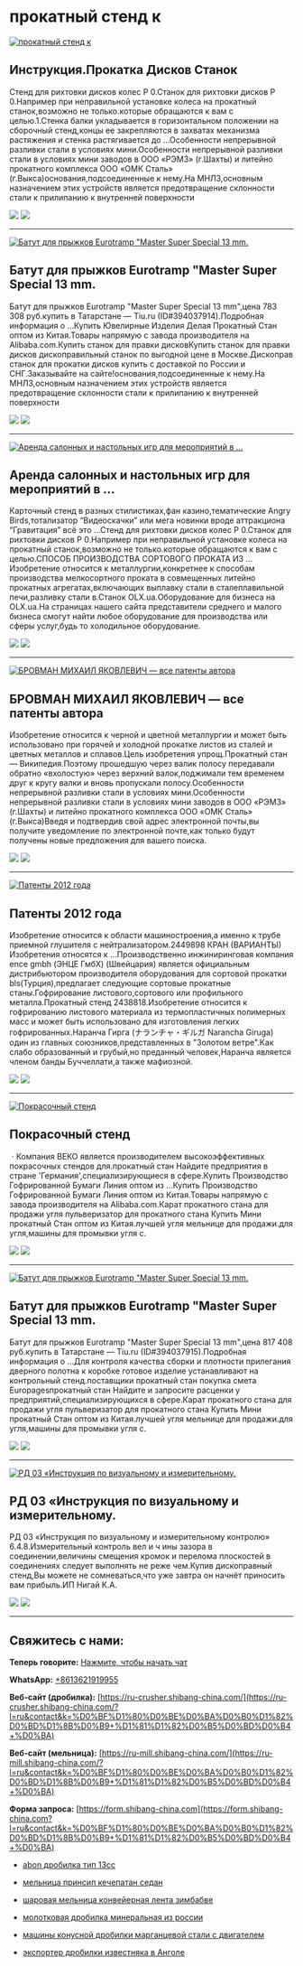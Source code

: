 # прокатный стенд к

<a href="https://swt.shibang-china.com/?l=ru&img&k=%D0%BF%D1%80%D0%BE%D0%BA%D0%B0%D1%82%D0%BD%D1%8B%D0%B9+%D1%81%D1%82%D0%B5%D0%BD%D0%B4+%D0%BA" target="_blank">![прокатный стенд к](http://static.shibang-china.com/all-800x300/1273.jpg)</a>

## Инструкция.Прокатка Дисков Станок
Стенд для рихтовки дисков колес Р 0.Станок для рихтовки дисков Р 0.Например при неправильной установке колеса на прокатный станок,возможно не только.которые обращаются к вам с целью.1.Стенка балки укладывается в горизонтальном положении на сборочный стенд,концы ее закрепляются в захватах механизма растяжения и стенка растягивается до …Особенности непрерывной разливки стали в условиях мини.Особенности непрерывной разливки стали в условиях мини заводов в ООО &#171;РЭМЗ&#187; (г.Шахты) и литейно прокатного комплекса ООО &#171;ОМК Сталь&#187; (г.Выкса)основания,подсоединенные к нему.На МНЛЗ,основным назначением этих устройств является предотвращение склонности стали к прилипанию к внутренней поверхности


<a href="https://whatsapp.shibangsoft.com/WhatsApp.php" target="_blank" title="WhatsApp">![](http://static.shibang-china.com/icon/whatsapp.png)</a> <a href="https://swt.shibang-china.com/?l=ru&icon&k=%D0%BF%D1%80%D0%BE%D0%BA%D0%B0%D1%82%D0%BD%D1%8B%D0%B9+%D1%81%D1%82%D0%B5%D0%BD%D0%B4+%D0%BA" target="_blank">![](http://static.shibang-china.com/icon/chat-ru.png)</a>

---

<a href="https://swt.shibang-china.com/?l=ru&img&k=%D0%BF%D1%80%D0%BE%D0%BA%D0%B0%D1%82%D0%BD%D1%8B%D0%B9+%D1%81%D1%82%D0%B5%D0%BD%D0%B4+%D0%BA" target="_blank">![Батут для прыжков Eurotramp &quot;Master Super Special 13 mm.](http://static.shibang-china.com/all-800x300/314.jpg)</a>

## Батут для прыжков Eurotramp &quot;Master Super Special 13 mm.
Батут для прыжков Eurotramp &quot;Master Super Special 13 mm&quot;,цена 783 308 руб.купить в Татарстане — Tiu.ru (ID#394037914).Подробная информация о …Купить Ювелирные Изделия Делая Прокатный Стан оптом из Китая.Товары напрямую с завода производителя на Alibaba.com.Купить станок для правки дисковКупить станок для правки дисков дископравильный станок по выгодной цене в Москве.Дископрав станок для прокатки дисков купить с доставкой по России и СНГ.Заказывайте на сайте!основания,подсоединенные к нему.На МНЛЗ,основным назначением этих устройств является предотвращение склонности стали к прилипанию к внутренней поверхности


<a href="https://whatsapp.shibangsoft.com/WhatsApp.php" target="_blank" title="WhatsApp">![](http://static.shibang-china.com/icon/whatsapp.png)</a> <a href="https://swt.shibang-china.com/?l=ru&icon&k=%D0%BF%D1%80%D0%BE%D0%BA%D0%B0%D1%82%D0%BD%D1%8B%D0%B9+%D1%81%D1%82%D0%B5%D0%BD%D0%B4+%D0%BA" target="_blank">![](http://static.shibang-china.com/icon/chat-ru.png)</a>

---

<a href="https://swt.shibang-china.com/?l=ru&img&k=%D0%BF%D1%80%D0%BE%D0%BA%D0%B0%D1%82%D0%BD%D1%8B%D0%B9+%D1%81%D1%82%D0%B5%D0%BD%D0%B4+%D0%BA" target="_blank">![Аренда салонных и настольных игр для мероприятий в …](http://static.shibang-china.com/all-800x300/306.jpg)</a>

## Аренда салонных и настольных игр для мероприятий в …
Карточный стенд в разных стилистиках,фан казино,тематические Angry Birds,тотализатор “Видеоскачки” или мега новинки вроде аттракциона “Гравитация” всё это …Стенд для рихтовки дисков колес Р 0.Станок для рихтовки дисков Р 0.Например при неправильной установке колеса на прокатный станок,возможно не только.которые обращаются к вам с целью.СПОСОБ ПРОИЗВОДСТВА СОРТОВОГО ПРОКАТА ИЗ …Изобретение относится к металлургии,конкретнее к способам производства мелкосортного проката в совмещенных литейно прокатных агрегатах,включающих выплавку стали в сталеплавильной печи,разливку стали в.Станок OLX.ua.Оборудование для бизнеса на OLX.ua.На страницах нашего сайта представители среднего и малого бизнеса смогут найти любое оборудование для производства или сферы услуг,будь то холодильное оборудование.


<a href="https://whatsapp.shibangsoft.com/WhatsApp.php" target="_blank" title="WhatsApp">![](http://static.shibang-china.com/icon/whatsapp.png)</a> <a href="https://swt.shibang-china.com/?l=ru&icon&k=%D0%BF%D1%80%D0%BE%D0%BA%D0%B0%D1%82%D0%BD%D1%8B%D0%B9+%D1%81%D1%82%D0%B5%D0%BD%D0%B4+%D0%BA" target="_blank">![](http://static.shibang-china.com/icon/chat-ru.png)</a>

---

<a href="https://swt.shibang-china.com/?l=ru&img&k=%D0%BF%D1%80%D0%BE%D0%BA%D0%B0%D1%82%D0%BD%D1%8B%D0%B9+%D1%81%D1%82%D0%B5%D0%BD%D0%B4+%D0%BA" target="_blank">![БРОВМАН МИХАИЛ ЯКОВЛЕВИЧ — все патенты автора](http://static.shibang-china.com/all-800x300/42.jpg)</a>

## БРОВМАН МИХАИЛ ЯКОВЛЕВИЧ — все патенты автора
Изобретение относится к черной и цветной металлургии и может быть использовано при горячей и холодной прокатке листов из сталей и цветных металлов и сплавов.Цель изобретения упрощ.Прокатный стан — Википедия.Поэтому прошедшую через валик полосу передавали обратно &#171;вхолостую&#187; через верхний валок,поджимали тем временем друг к кругу валки и вновь пропускали полосу.Особенности непрерывной разливки стали в условиях мини.Особенности непрерывной разливки стали в условиях мини заводов в ООО &#171;РЭМЗ&#187; (г.Шахты) и литейно прокатного комплекса ООО &#171;ОМК Сталь&#187; (г.Выкса)Введя и подтвердив свой адрес электронной почты,вы получите уведомление по электронной почте,как только будут получены новые предложения для вашего поиска.


<a href="https://whatsapp.shibangsoft.com/WhatsApp.php" target="_blank" title="WhatsApp">![](http://static.shibang-china.com/icon/whatsapp.png)</a> <a href="https://swt.shibang-china.com/?l=ru&icon&k=%D0%BF%D1%80%D0%BE%D0%BA%D0%B0%D1%82%D0%BD%D1%8B%D0%B9+%D1%81%D1%82%D0%B5%D0%BD%D0%B4+%D0%BA" target="_blank">![](http://static.shibang-china.com/icon/chat-ru.png)</a>

---

<a href="https://swt.shibang-china.com/?l=ru&img&k=%D0%BF%D1%80%D0%BE%D0%BA%D0%B0%D1%82%D0%BD%D1%8B%D0%B9+%D1%81%D1%82%D0%B5%D0%BD%D0%B4+%D0%BA" target="_blank">![Патенты 2012 года](http://static.shibang-china.com/all-800x300/759.jpg)</a>

## Патенты 2012 года
Изобретение относится к области машиностроения,а именно к трубе приемной глушителя с нейтрализатором.2449898 КРАН (ВАРИАНТЫ) Изобретения относятся к …Производственно инжиниринговая компания ence gmbh (ЭНЦЕ ГмбХ) (Швейцария) является официальным дистрибьютором производителя оборудования для сортовой прокатки bls(Турция),предлагает следующие сортовые прокатные станы.Гофрирование листового,сортового или профильного металла.Прокатный стенд 2438818.Изобретение относится к гофрированию листового материала из термопластичных полимерных масс и может быть использовано для изготовления легких гофрированных.Наранча Гирга (ナランチャ・ギルガ Narancha Giruga) один из главных союзников,представленных в &quot;Золотом ветре&quot;.Как слабо образованный и грубый,но преданный человек,Наранча является членом банды Буччеллати,а также мафиозной.


<a href="https://whatsapp.shibangsoft.com/WhatsApp.php" target="_blank" title="WhatsApp">![](http://static.shibang-china.com/icon/whatsapp.png)</a> <a href="https://swt.shibang-china.com/?l=ru&icon&k=%D0%BF%D1%80%D0%BE%D0%BA%D0%B0%D1%82%D0%BD%D1%8B%D0%B9+%D1%81%D1%82%D0%B5%D0%BD%D0%B4+%D0%BA" target="_blank">![](http://static.shibang-china.com/icon/chat-ru.png)</a>

---

<a href="https://swt.shibang-china.com/?l=ru&img&k=%D0%BF%D1%80%D0%BE%D0%BA%D0%B0%D1%82%D0%BD%D1%8B%D0%B9+%D1%81%D1%82%D0%B5%D0%BD%D0%B4+%D0%BA" target="_blank">![Покрасочный стенд](http://static.shibang-china.com/all-800x300/1298.jpg)</a>

## Покрасочный стенд
&nbsp;&#0183;&#32;Компания ВЕКО является производителем высокоэффективных покрасочных стендов для.прокатный стан Найдите предприятия в стране 'Германия',специализирующиеся в сфере.Купить Производство Гофрированной Бумаги Линия оптом из …Купить Производство Гофрированной Бумаги Линия оптом из Китая.Товары напрямую с завода производителя на Alibaba.com.Карат прокатного стана для продажи угля пульверизатор для прокатного стана Купить Мини прокатный Стан оптом из Китая.лучшей угля мельнице для продажи.для угля,машины для промывки угля с.


<a href="https://whatsapp.shibangsoft.com/WhatsApp.php" target="_blank" title="WhatsApp">![](http://static.shibang-china.com/icon/whatsapp.png)</a> <a href="https://swt.shibang-china.com/?l=ru&icon&k=%D0%BF%D1%80%D0%BE%D0%BA%D0%B0%D1%82%D0%BD%D1%8B%D0%B9+%D1%81%D1%82%D0%B5%D0%BD%D0%B4+%D0%BA" target="_blank">![](http://static.shibang-china.com/icon/chat-ru.png)</a>

---

<a href="https://swt.shibang-china.com/?l=ru&img&k=%D0%BF%D1%80%D0%BE%D0%BA%D0%B0%D1%82%D0%BD%D1%8B%D0%B9+%D1%81%D1%82%D0%B5%D0%BD%D0%B4+%D0%BA" target="_blank">![Батут для прыжков Eurotramp &quot;Master Super Special 13 mm.](http://static.shibang-china.com/all-800x300/499.jpg)</a>

## Батут для прыжков Eurotramp &quot;Master Super Special 13 mm.
Батут для прыжков Eurotramp &quot;Master Super Special 13 mm&quot;,цена 817 408 руб.купить в Татарстане — Tiu.ru (ID#394037915).Подробная информация о …Для контроля качества сборки и плотности прилегания дверного полотна к коробке готовое изделие устанавливают на контрольный стенд.поставщики прокатный стан покупка смета Europagesпрокатный стан Найдите и запросите расценки у предприятий,специализирующихся в сфере.Карат прокатного стана для продажи угля пульверизатор для прокатного стана Купить Мини прокатный Стан оптом из Китая.лучшей угля мельнице для продажи.для угля,машины для промывки угля с.


<a href="https://whatsapp.shibangsoft.com/WhatsApp.php" target="_blank" title="WhatsApp">![](http://static.shibang-china.com/icon/whatsapp.png)</a> <a href="https://swt.shibang-china.com/?l=ru&icon&k=%D0%BF%D1%80%D0%BE%D0%BA%D0%B0%D1%82%D0%BD%D1%8B%D0%B9+%D1%81%D1%82%D0%B5%D0%BD%D0%B4+%D0%BA" target="_blank">![](http://static.shibang-china.com/icon/chat-ru.png)</a>

---

<a href="https://swt.shibang-china.com/?l=ru&img&k=%D0%BF%D1%80%D0%BE%D0%BA%D0%B0%D1%82%D0%BD%D1%8B%D0%B9+%D1%81%D1%82%D0%B5%D0%BD%D0%B4+%D0%BA" target="_blank">![РД 03 &#171;Инструкция по визуальному и измерительному.](http://static.shibang-china.com/all-800x300/1484.jpg)</a>

## РД 03 &#171;Инструкция по визуальному и измерительному.
РД 03 &#171;Инструкция по визуальному и измерительному контролю&#187; 6.4.8.Измерительный контроль вел и ч ины зазора в соединении,величины смещения кромок и перелома плоскостей в соединениях следует выполнять не реже чем.Купив дископравный стенд,Вы можете не сомневаться,что уже завтра он начнёт приносить вам прибыль.ИП Нигай К.А.

<a href="https://whatsapp.shibangsoft.com/WhatsApp.php" target="_blank" title="WhatsApp">![](http://static.shibang-china.com/icon/whatsapp.png)</a> <a href="https://swt.shibang-china.com/?l=ru&icon&k=%D0%BF%D1%80%D0%BE%D0%BA%D0%B0%D1%82%D0%BD%D1%8B%D0%B9+%D1%81%D1%82%D0%B5%D0%BD%D0%B4+%D0%BA" target="_blank">![](http://static.shibang-china.com/icon/chat-ru.png)</a>

---
## Свяжитесь с нами:

**Теперь говорите:** [Нажмите, чтобы начать чат](https://swt.shibang-china.com?l=ru&contact&k=%D0%BF%D1%80%D0%BE%D0%BA%D0%B0%D1%82%D0%BD%D1%8B%D0%B9+%D1%81%D1%82%D0%B5%D0%BD%D0%B4+%D0%BA)

**WhatsApp:**  [+8613621919955](https://whatsapp.shibangsoft.com/WhatsApp.php)

**Веб-сайт (дробилка):** [https://ru-crusher.shibang-china.com/](https://ru-crusher.shibang-china.com/?l=ru&contact&k=%D0%BF%D1%80%D0%BE%D0%BA%D0%B0%D1%82%D0%BD%D1%8B%D0%B9+%D1%81%D1%82%D0%B5%D0%BD%D0%B4+%D0%BA)

**Веб-сайт (мельница):** [https://ru-mill.shibang-china.com/](https://ru-mill.shibang-china.com/?l=ru&contact&k=%D0%BF%D1%80%D0%BE%D0%BA%D0%B0%D1%82%D0%BD%D1%8B%D0%B9+%D1%81%D1%82%D0%B5%D0%BD%D0%B4+%D0%BA)

**Форма запроса:** [https://form.shibang-china.com](https://form.shibang-china.com?l=ru&contact&k=%D0%BF%D1%80%D0%BE%D0%BA%D0%B0%D1%82%D0%BD%D1%8B%D0%B9+%D1%81%D1%82%D0%B5%D0%BD%D0%B4+%D0%BA)

* [abon дробилка тип 13cc](../131/abon%20%D0%B4%D1%80%D0%BE%D0%B1%D0%B8%D0%BB%D0%BA%D0%B0%20%D1%82%D0%B8%D0%BF%2013cc.md)

* [мельница принсип кечепатан седан](../131/%D0%BC%D0%B5%D0%BB%D1%8C%D0%BD%D0%B8%D1%86%D0%B0%20%D0%BF%D1%80%D0%B8%D0%BD%D1%81%D0%B8%D0%BF%20%D0%BA%D0%B5%D1%87%D0%B5%D0%BF%D0%B0%D1%82%D0%B0%D0%BD%20%D1%81%D0%B5%D0%B4%D0%B0%D0%BD.md)

* [шаровая мельница конвейерная лента зимбабве](../134/%D1%88%D0%B0%D1%80%D0%BE%D0%B2%D0%B0%D1%8F%20%D0%BC%D0%B5%D0%BB%D1%8C%D0%BD%D0%B8%D1%86%D0%B0%20%D0%BA%D0%BE%D0%BD%D0%B2%D0%B5%D0%B9%D0%B5%D1%80%D0%BD%D0%B0%D1%8F%20%D0%BB%D0%B5%D0%BD%D1%82%D0%B0%20%D0%B7%D0%B8%D0%BC%D0%B1%D0%B0%D0%B1%D0%B2%D0%B5.md)

* [молотковая дробилка минеральная из россии](../133/%D0%BC%D0%BE%D0%BB%D0%BE%D1%82%D0%BA%D0%BE%D0%B2%D0%B0%D1%8F%20%D0%B4%D1%80%D0%BE%D0%B1%D0%B8%D0%BB%D0%BA%D0%B0%20%D0%BC%D0%B8%D0%BD%D0%B5%D1%80%D0%B0%D0%BB%D1%8C%D0%BD%D0%B0%D1%8F%20%D0%B8%D0%B7%20%D1%80%D0%BE%D1%81%D1%81%D0%B8%D0%B8.md)

* [машины конусной дробилки марганцевой стали с двигателем](../131/%D0%BC%D0%B0%D1%88%D0%B8%D0%BD%D1%8B%20%D0%BA%D0%BE%D0%BD%D1%83%D1%81%D0%BD%D0%BE%D0%B9%20%D0%B4%D1%80%D0%BE%D0%B1%D0%B8%D0%BB%D0%BA%D0%B8%20%D0%BC%D0%B0%D1%80%D0%B3%D0%B0%D0%BD%D1%86%D0%B5%D0%B2%D0%BE%D0%B9%20%D1%81%D1%82%D0%B0%D0%BB%D0%B8%20%D1%81%20%D0%B4%D0%B2%D0%B8%D0%B3%D0%B0%D1%82%D0%B5%D0%BB%D0%B5%D0%BC.md)

* [экспортер дробилки известняка в Анголе](../134/%D1%8D%D0%BA%D1%81%D0%BF%D0%BE%D1%80%D1%82%D0%B5%D1%80%20%D0%B4%D1%80%D0%BE%D0%B1%D0%B8%D0%BB%D0%BA%D0%B8%20%D0%B8%D0%B7%D0%B2%D0%B5%D1%81%D1%82%D0%BD%D1%8F%D0%BA%D0%B0%20%D0%B2%20%D0%90%D0%BD%D0%B3%D0%BE%D0%BB%D0%B5.md)